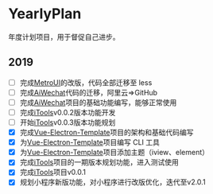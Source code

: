 # YearlyPlan

年度计划项目，用于督促自己进步。

## 2019

- [ ] 完成[MetroUI](https://github.com/BingKui/MetroUI)的改版，代码全部迁移至 less
- [ ] 完成[AiWechat](https://code.aliyun.com/KangBingKui/AiWechat)代码的迁移，阿里云=>GitHub
- [ ] 完成[AiWechat](https://code.aliyun.com/KangBingKui/AiWechat)项目的基础功能编写，能够正常使用
- [ ] 完成[iTools](https://github.com/BingKui/iTools)v0.0.2版本功能开发
- [ ] 开始[iTools](https://github.com/BingKui/iTools)v0.0.3版本功能规划
- [x] 完成[Vue-Electron-Template](https://github.com/BingKui/Vue-Electron-Template)项目的架构和基础代码编写
- [x] 为[Vue-Electron-Template](https://github.com/BingKui/Vue-Electron-Template)项目编写 CLI 工具
- [x] 为[Vue-Electron-Template](https://github.com/BingKui/Vue-Electron-Template)项目添加主题（iview、element）
- [x] 完成[iTools](https://github.com/BingKui/iTools)项目的一期版本规划功能，进入测试使用
- [x] 完成[iTools](https://github.com/BingKui/iTools)项目v0.0.1
- [x] 规划小程序新版功能，对小程序进行改版优化，迭代至v2.0.1
